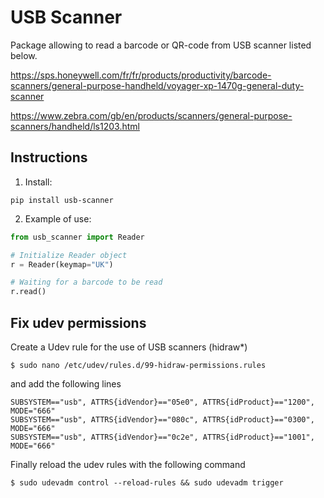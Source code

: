 # USB Scanner

Package allowing to read a barcode or QR-code from USB scanner listed below.

https://sps.honeywell.com/fr/fr/products/productivity/barcode-scanners/general-purpose-handheld/voyager-xp-1470g-general-duty-scanner

https://www.zebra.com/gb/en/products/scanners/general-purpose-scanners/handheld/ls1203.html


## Instructions

1. Install:

```
pip install usb-scanner
```

2. Example of use:

```python
from usb_scanner import Reader

# Initialize Reader object
r = Reader(keymap="UK")

# Waiting for a barcode to be read
r.read()
```

## Fix udev permissions


Create a Udev rule for the use of USB scanners (hidraw*)

```shell
$ sudo nano /etc/udev/rules.d/99-hidraw-permissions.rules
```

and add the following lines

```
SUBSYSTEM=="usb", ATTRS{idVendor}=="05e0", ATTRS{idProduct}=="1200", MODE="666"
SUBSYSTEM=="usb", ATTRS{idVendor}=="080c", ATTRS{idProduct}=="0300", MODE="666"
SUBSYSTEM=="usb", ATTRS{idVendor}=="0c2e", ATTRS{idProduct}=="1001", MODE="666"
```
Finally reload the udev rules with the following command

```shell
$ sudo udevadm control --reload-rules && sudo udevadm trigger
```
